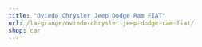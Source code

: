 ```yaml
---
title: "Oviedo Chrysler Jeep Dodge Ram FIAT"
url: /la-grange/oviedo-chrysler-jeep-dodge-ram-fiat/
shop: car
---
```

